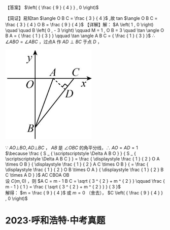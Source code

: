 【答案】 $\left( { \frac { 9 } { 4 } } , 0 \right)$

【简证】易知tan $\angle O B C = \frac { 3 } { 4 }$ ,故 tan $\angle O B C = \frac { 3 } { 4 } O B = \frac { 9 } { 4 }$ 【详解】解： $A \left( 1 , 0 \right) \quad \quad B \left( 0 , - 3 \right) \qquad M = 1 , O B = 3 \quad \tan \angle O B A = { \frac { 1 } { 3 } } \qquad \tan \angle A B C = { \frac { 1 } { 3 } }$ ∴ $\angle A B O = \angle A B C$ ，过点A 作 $A D \perp B C$ 于点 $D$ ，

![](<../../qs_image_DB/专题1-3_“12345”模型·选填压轴必备大招（共3种类型）（解析版）__/cb5cf2461548220655cbcb73387ec58eb2d9f37a44742f138f675336787a7a5f.jpg>)

∵ $A O \bot B O , A D \bot B C$ ， $A B$ 是 $\angle O B C$ 的角平分线，∴ $A O = A D = 1$   
$\because \frac { S _ { \scriptscriptstyle \Delta A B O } } { S _ { \scriptscriptstyle \Delta A B C } } = \frac { \displaystyle \frac { 1 } { 2 } O A \times O B } { \displaystyle \frac { 1 } { 2 } A C \times O B } { = \frac { \displaystyle \frac { 1 } { 2 } O B \times O A } { \displaystyle \frac { 1 } { 2 } B C \times A D } }$ AC CBOA OB  
设 $C \left( m , 0 \right)$ ，则 $A C = m - 1 B C = \sqrt { 3 ^ { 2 } + m ^ { 2 } } \qquad \frac { m - 1 } { 1 } = \frac { \sqrt { 3 ^ { 2 } + m ^ { 2 } } } { 3 }$   
解得： $m = \frac { 9 } { 4 }$ 或 $m = 0$ （舍去）， $C \left( { \frac { 9 } { 4 } } , 0 \right)$

# 2023·呼和浩特·中考真题
